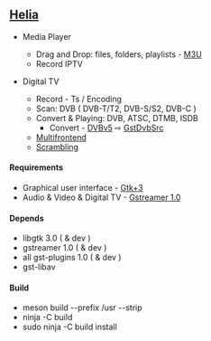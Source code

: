 ## [Helia](https://github.com/vl-nix/helia)

* Media Player
  * Drag and Drop: files, folders, playlists - [M3U](https://en.wikipedia.org/wiki/M3U)
  * Record IPTV

* Digital TV
  * Record - Ts / Encoding
  * Scan: DVB ( DVB-T/T2, DVB-S/S2, DVB-C )
  * Convert & Playing: DVB, ATSC, DTMB, ISDB
    * Convert - [DVBv5](https://www.linuxtv.org/docs/libdvbv5/index.html) ⇨ [GstDvbSrc](https://gstreamer.freedesktop.org/documentation/dvb/dvbsrc.html#dvbsrc)
  * [Multifrontend](gst#multifrontend)
  * [Scrambling](gst#scrambling)


#### Requirements

* Graphical user interface - [Gtk+3](https://developer.gnome.org/gtk3)
* Audio & Video & Digital TV - [Gstreamer 1.0](https://gstreamer.freedesktop.org)


#### Depends

* libgtk 3.0 ( & dev )
* gstreamer 1.0 ( & dev )
* all gst-plugins 1.0 ( & dev )
* gst-libav


#### Build

* meson build --prefix /usr --strip
* ninja -C build
* sudo ninja -C build install

